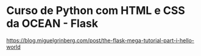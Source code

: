 # Curso de Python com HTML e CSS da OCEAN - Flask
https://blog.miguelgrinberg.com/post/the-flask-mega-tutorial-part-i-hello-world